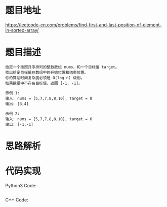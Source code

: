 # **题目地址**
https://leetcode-cn.com/problems/find-first-and-last-position-of-element-in-sorted-array/
# **题目描述**
```
给定一个按照升序排列的整数数组 nums，和一个目标值 target。
找出给定目标值在数组中的开始位置和结束位置。
你的算法时间复杂度必须是 O(log n) 级别。
如果数组中不存在目标值，返回 [-1, -1]。

示例 1:
输入: nums = [5,7,7,8,8,10], target = 8
输出: [3,4]

示例 2:
输入: nums = [5,7,7,8,8,10], target = 6
输出: [-1,-1]
```
# **思路解析**
# **代码实现**
Python3 Code:
```

```
C++ Code:
```

```
